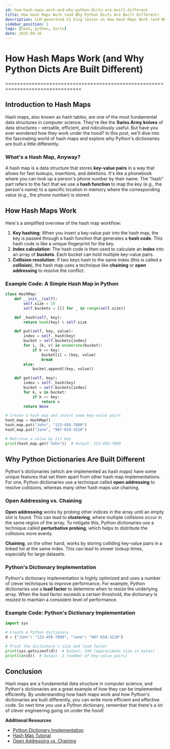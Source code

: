 ```yaml
---
id: how-hash-maps-work-and-why-python-dicts-are-built-different
title: How Hash Maps Work (and Why Python Dicts Are Built Different)
description: LLM-generated CS blog lesson on How Hash Maps Work (and Why Python Dicts Are Built Different).
sidebar_position: 1
tags: [hash, python, dicts]
date: 2025-04-16
---
```


# How Hash Maps Work (and Why Python Dicts Are Built Different)
================================================================================

## Introduction to Hash Maps
Hash maps, also known as hash tables, are one of the most fundamental data structures in computer science. They're like the **Swiss Army knives** of data structures – versatile, efficient, and ridiculously useful. But have you ever wondered how they work under the hood? In this post, we'll dive into the fascinating world of hash maps and explore why Python's dictionaries are built a little differently.

### What's a Hash Map, Anyway?
A hash map is a data structure that stores **key-value pairs** in a way that allows for fast lookups, insertions, and deletions. It's like a phonebook where you can look up a person's phone number by their name. The "hash" part refers to the fact that we use a **hash function** to map the key (e.g., the person's name) to a specific location in memory where the corresponding value (e.g., the phone number) is stored.

## How Hash Maps Work
Here's a simplified overview of the hash map workflow:

1. **Key hashing**: When you insert a key-value pair into the hash map, the key is passed through a hash function that generates a **hash code**. This hash code is like a unique fingerprint for the key.
2. **Index calculation**: The hash code is then used to calculate an **index** into an array of **buckets**. Each bucket can hold multiple key-value pairs.
3. **Collision resolution**: If two keys hash to the same index (this is called a **collision**), the hash map uses a technique like **chaining** or **open addressing** to resolve the conflict.

### Example Code: A Simple Hash Map in Python
```python
class HashMap:
    def __init__(self):
        self.size = 10
        self.buckets = [[] for _ in range(self.size)]

    def _hash(self, key):
        return hash(key) % self.size

    def put(self, key, value):
        index = self._hash(key)
        bucket = self.buckets[index]
        for i, (k, v) in enumerate(bucket):
            if k == key:
                bucket[i] = (key, value)
                break
        else:
            bucket.append((key, value))

    def get(self, key):
        index = self._hash(key)
        bucket = self.buckets[index]
        for k, v in bucket:
            if k == key:
                return v
        return None

# Create a hash map and insert some key-value pairs
hash_map = HashMap()
hash_map.put("John", "123-456-7890")
hash_map.put("Jane", "987-654-3210")

# Retrieve a value by its key
print(hash_map.get("John"))  # Output: 123-456-7890
```

## Why Python Dictionaries Are Built Different
Python's dictionaries (which are implemented as hash maps) have some unique features that set them apart from other hash map implementations. For one, Python dictionaries use a technique called **open addressing** to resolve collisions, whereas many other hash maps use chaining.

### Open Addressing vs. Chaining
**Open addressing** works by probing other indices in the array until an empty slot is found. This can lead to **clustering**, where multiple collisions occur in the same region of the array. To mitigate this, Python dictionaries use a technique called **perturbative probing**, which helps to distribute the collisions more evenly.

**Chaining**, on the other hand, works by storing colliding key-value pairs in a linked list at the same index. This can lead to slower lookup times, especially for large datasets.

### Python's Dictionary Implementation
Python's dictionary implementation is highly optimized and uses a number of clever techniques to improve performance. For example, Python dictionaries use a **load factor** to determine when to resize the underlying array. When the load factor exceeds a certain threshold, the dictionary is resized to maintain a consistent level of performance.

### Example Code: Python's Dictionary Implementation
```python
import sys

# Create a Python dictionary
d = {"John": "123-456-7890", "Jane": "987-654-3210"}

# Print the dictionary's size and load factor
print(sys.getsizeof(d))  # Output: 240 (approximate size in bytes)
print(len(d))  # Output: 2 (number of key-value pairs)
```

## Conclusion
Hash maps are a fundamental data structure in computer science, and Python's dictionaries are a great example of how they can be implemented efficiently. By understanding how hash maps work and how Python's dictionaries are built differently, you can write more efficient and effective code. So next time you use a Python dictionary, remember that there's a lot of clever engineering going on under the hood!

**Additional Resources**

* [Python Dictionary Implementation](https://github.com/python/cpython/blob/main/Objects/dictobject.c)
* [Hash Map Tutorial](https://www.geeksforgeeks.org/hash-table-implementation-in-python/)
* [Open Addressing vs. Chaining](https://en.wikipedia.org/wiki/Hash_table#Open_addressing_vs._chaining)
